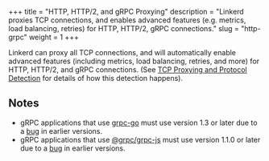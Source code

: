 +++
title = "HTTP, HTTP/2, and gRPC Proxying"
description = "Linkerd proxies TCP connections, and enables advanced features (e.g. metrics, load balancing, retries) for HTTP, HTTP/2, gRPC connections."
slug = "http-grpc"
weight = 1
+++

Linkerd can proxy all TCP connections, and will automatically enable advanced
features (including metrics, load balancing, retries, and more) for HTTP,
HTTP/2, and gRPC connections. (See
[TCP Proxying and Protocol Detection](../protocol-detection/) for details of how
this detection happens).

## Notes

* gRPC applications that use [grpc-go][grpc-go] must use version 1.3 or later due
  to a [bug](https://github.com/grpc/grpc-go/issues/1120) in earlier versions.
* gRPC applications that use [@grpc/grpc-js][grpc-js] must use version 1.1.0 or later
  due to a [bug](https://github.com/grpc/grpc-node/issues/1475) in earlier versions.

[grpc-go]: https://github.com/grpc/grpc-go
[grpc-js]: https://github.com/grpc/grpc-node/tree/master/packages/grpc-js
